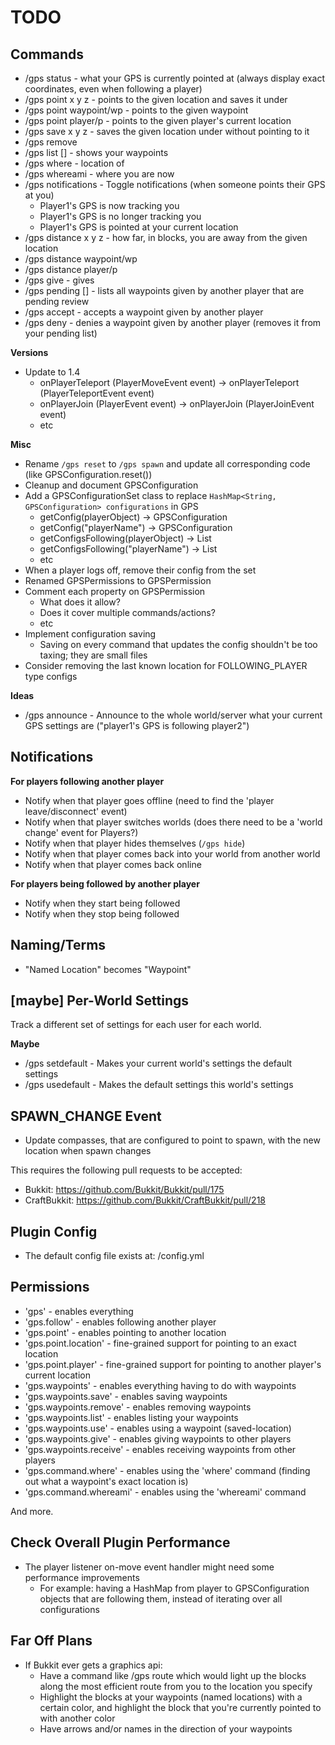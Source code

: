 # TODO

## Commands

* /gps status - what your GPS is currently pointed at (always display exact coordinates, even when following a player)
* /gps point x y z <name> - points to the given location and saves it under <name>
* /gps point waypoint/wp <name> - points to the given waypoint
* /gps point player/p <name> - points to the given player's current location
* /gps save x y z <name> - saves the given location under <name> without pointing to it
* /gps remove <name>
* /gps list [<page>] - shows your waypoints
* /gps where <name> - location of <name>
* /gps whereami - where you are now
* /gps notifications - Toggle notifications (when someone points their GPS at you)
  * Player1's GPS is now tracking you
  * Player1's GPS is no longer tracking you
  * Player1's GPS is pointed at your current location
* /gps distance x y z - how far, in blocks, you are away from the given location
* /gps distance waypoint/wp <name>
* /gps distance player/p <name>
* /gps give <player> <waypoint> - gives <player> <waypoint>
* /gps pending [<page>] - lists all waypoints given by another player that are pending review
* /gps accept <waypoint> - accepts a waypoint given by another player
* /gps deny <waypoint> - denies a waypoint given by another player (removes it from your pending list)

**Versions**

* Update to 1.4
  * onPlayerTeleport (PlayerMoveEvent event) -> onPlayerTeleport (PlayerTeleportEvent event)
  * onPlayerJoin (PlayerEvent event) -> onPlayerJoin (PlayerJoinEvent event)
  * etc

**Misc**

* Rename `/gps reset` to `/gps spawn` and update all corresponding code (like GPSConfiguration.reset())
* Cleanup and document GPSConfiguration
* Add a GPSConfigurationSet class to replace `HashMap<String, GPSConfiguration> configurations` in GPS
  * getConfig(playerObject) -> GPSConfiguration
  * getConfig("playerName") -> GPSConfiguration
  * getConfigsFollowing(playerObject) -> List<GPSConfiguration>
  * getConfigsFollowing("playerName") -> List<GPSConfiguration>
  * etc
* When a player logs off, remove their config from the set
* Renamed GPSPermissions to GPSPermission
* Comment each property on GPSPermission
  * What does it allow?
  * Does it cover multiple commands/actions?
  * etc
* Implement configuration saving
  * Saving on every command that updates the config shouldn't be too taxing; they are small files
* Consider removing the last known location for FOLLOWING_PLAYER type configs

**Ideas**

* /gps announce - Announce to the whole world/server what your current GPS settings are ("player1's GPS is following player2")

## Notifications

**For players following another player**

* Notify when that player goes offline (need to find the 'player leave/disconnect' event)
* Notify when that player switches worlds (does there need to be a 'world change' event for Players?)
* Notify when that player hides themselves (`/gps hide`)
* Notify when that player comes back into your world from another world
* Notify when that player comes back online

**For players being followed by another player**

* Notify when they start being followed
* Notify when they stop being followed

## Naming/Terms

* "Named Location" becomes "Waypoint"

## [maybe] Per-World Settings

Track a different set of settings for each user for each world.

**Maybe**

* /gps setdefault - Makes your current world's settings the default settings
* /gps usedefault - Makes the default settings this world's settings

## SPAWN_CHANGE Event

* Update compasses, that are configured to point to spawn, with the new location when spawn changes

This requires the following pull requests to be accepted:

* Bukkit: https://github.com/Bukkit/Bukkit/pull/175
* CraftBukkit: https://github.com/Bukkit/CraftBukkit/pull/218

## Plugin Config

* The default config file exists at: <data-folder>/config.yml

## Permissions

* 'gps' - enables everything
* 'gps.follow' - enables following another player
* 'gps.point' - enables pointing to another location
* 'gps.point.location' - fine-grained support for pointing to an exact location
* 'gps.point.player' - fine-grained support for pointing to another player's current location
* 'gps.waypoints' - enables everything having to do with waypoints
* 'gps.waypoints.save' - enables saving waypoints
* 'gps.waypoints.remove' - enables removing waypoints
* 'gps.waypoints.list' - enables listing your waypoints
* 'gps.waypoints.use' - enables using a waypoint (saved-location)
* 'gps.waypoints.give' - enables giving waypoints to other players
* 'gps.waypoints.receive' - enables receiving waypoints from other players
* 'gps.command.where' - enables using the 'where' command (finding out what a waypoint's exact location is)
* 'gps.command.whereami' - enables using the 'whereami' command

And more.

## Check Overall Plugin Performance

* The player listener on-move event handler might need some performance improvements
  * For example: having a HashMap from player to GPSConfiguration objects that are following them, instead of iterating over all configurations

## Far Off Plans

* If Bukkit ever gets a graphics api:
  * Have a command like /gps route <location> which would light up the blocks along the most efficient route from you to the location you specify
  * Highlight the blocks at your waypoints (named locations) with a certain color, and highlight the block that you're currently pointed to with another color
  * Have arrows and/or names in the direction of your waypoints
